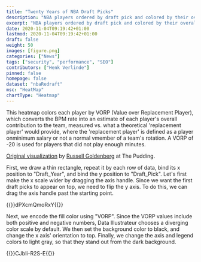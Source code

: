 ```yaml
---
title: "Twenty Years of NBA Draft Picks"
description: "NBA players ordered by draft pick and colored by their overall contributions from 1989 to 2008."
excerpt: "NBA players ordered by draft pick and colored by their overall contributions from 1989 to 2008."
date: 2020-11-04T09:19:42+01:00
lastmod: 2020-11-04T09:19:42+01:00
draft: false
weight: 50
images: [figure.png]
categories: ["News"]
tags: ["security", "performance", "SEO"]
contributors: ["Henk Verlinde"]
pinned: false
homepage: false
dataset: "nbaRedraft"
msc: "HeatMap"
chartType: "Heatmap"
---
```

This heatmap colors each player by VORP (Value over Replacement Player), which converts the BPM rate into an estimate of each player's overall contribution to the team, measured vs. what a theoretical 'replacement player' would provide, where the 'replacement player' is defined as a player onminimum salary or not a normal vmember of a team's rotation. A VORP of -20 is used for players that did not play enough minutes.

[Original visualization](https://pudding.cool/2017/03/redraft/) by [Russell Goldenberg](http://russellgoldenberg.com/) at The Pudding.


First, we draw a thin rectangle, repeat it by each row of data, bind its x position to "Draft_Year", and bind the y position to "Draft_Pick". Let's first make the x scale wider by dragging the axis handle. Since we want the first draft picks to appear on top, we need to flip the y axis. To do this, we can drag the axis handle past the starting point.

{{<demo-video>}}dPXcmQmoRxY{{</demo-video>}}

<!-- {{< rawhtml >}} 
<video width=700px class="tutorial-video" controls>
    <source src="/videos/gallery/nba-redraft-1.mov" type="video/mp4">
    Your browser does not support the video tag.  
</video>
{{< /rawhtml >}} -->

Next, we encode the fill color using "VORP". Since the VORP values include both positive and negative numbers, Data Illustrateur chooses a diverging color scale by default. We then set the background color to black, and change the x axis' orientation to top. Finally, we change the axis and legend colors to light gray, so that they stand out from the dark background. 

{{<demo-video>}}CJbli-R2S-E{{</demo-video>}}

<!-- {{< rawhtml >}} 
<video width=700px class="tutorial-video" controls>
    <source src="/videos/gallery/nba-redraft-2.mov" type="video/mp4">
    Your browser does not support the video tag.  
</video>
{{< /rawhtml >}} -->
